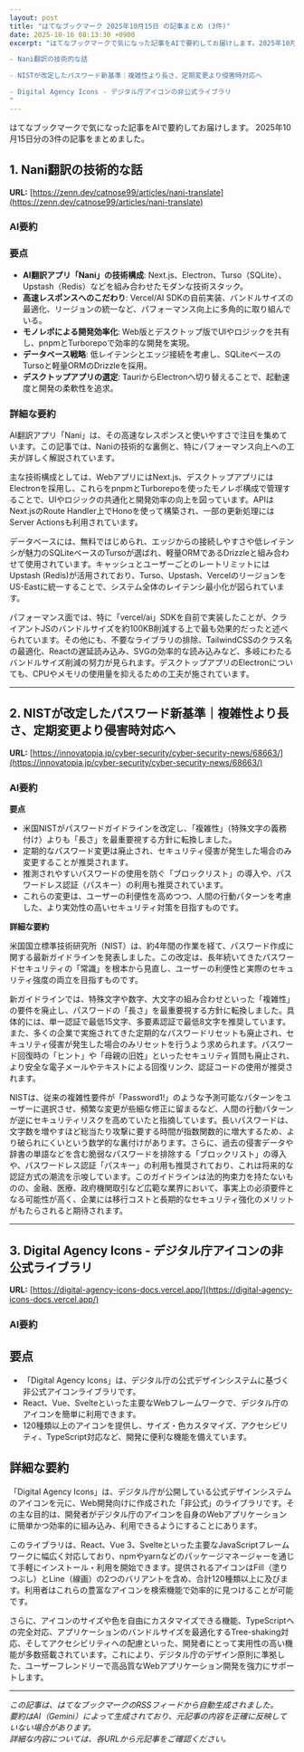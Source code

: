 ```yaml
---
layout: post
title: "はてなブックマーク 2025年10月15日 の記事まとめ (3件)"
date: 2025-10-16 08:13:30 +0900
excerpt: "はてなブックマークで気になった記事をAIで要約してお届けします。2025年10月15日分の3件の記事をまとめました。

- Nani翻訳の技術的な話

- NISTが改定したパスワード新基準｜複雑性より長さ、定期変更より侵害時対応へ

- Digital Agency Icons - デジタル庁アイコンの非公式ライブラリ
"
---
```


はてなブックマークで気になった記事をAIで要約してお届けします。
2025年10月15日分の3件の記事をまとめました。

## 1. Nani翻訳の技術的な話

**URL:** [https://zenn.dev/catnose99/articles/nani-translate](https://zenn.dev/catnose99/articles/nani-translate)

### AI要約

### 要点

*   **AI翻訳アプリ「Nani」の技術構成**: Next.js、Electron、Turso（SQLite）、Upstash（Redis）などを組み合わせたモダンな技術スタック。
*   **高速レスポンスへのこだわり**: Vercel/AI SDKの自前実装、バンドルサイズの最適化、リージョンの統一など、パフォーマンス向上に多角的に取り組んでいる。
*   **モノレポによる開発効率化**: Web版とデスクトップ版でUIやロジックを共有し、pnpmとTurborepoで効率的な開発を実現。
*   **データベース戦略**: 低レイテンシとエッジ接続を考慮し、SQLiteベースのTursoと軽量ORMのDrizzleを採用。
*   **デスクトップアプリの選定**: TauriからElectronへ切り替えることで、起動速度と開発の柔軟性を追求。

### 詳細な要約

AI翻訳アプリ「Nani」は、その高速なレスポンスと使いやすさで注目を集めています。この記事では、Naniの技術的な裏側と、特にパフォーマンス向上への工夫が詳しく解説されています。

主な技術構成としては、WebアプリにはNext.js、デスクトップアプリにはElectronを採用し、これらをpnpmとTurborepoを使ったモノレポ構成で管理することで、UIやロジックの共通化と開発効率の向上を図っています。APIはNext.jsのRoute Handler上でHonoを使って構築され、一部の更新処理にはServer Actionsも利用されています。

データベースには、無料ではじめられ、エッジからの接続しやすさや低レイテンシが魅力のSQLiteベースのTursoが選ばれ、軽量ORMであるDrizzleと組み合わせて使用されています。キャッシュとユーザーごとのレートリミットにはUpstash (Redis)が活用されており、Turso、Upstash、VercelのリージョンをUS-Eastに統一することで、システム全体のレイテンシ最小化が図られています。

パフォーマンス面では、特に「vercel/ai」SDKを自前で実装したことが、クライアントJSのバンドルサイズを約100KB削減する上で最も効果的だったと述べられています。その他にも、不要なライブラリの排除、TailwindCSSのクラス名の最適化、Reactの遅延読み込み、SVGの効率的な読み込みなど、多岐にわたるバンドルサイズ削減の努力が見られます。デスクトップアプリのElectronについても、CPUやメモリの使用量を抑えるための工夫が施されています。

---

## 2. NISTが改定したパスワード新基準｜複雑性より長さ、定期変更より侵害時対応へ

**URL:** [https://innovatopia.jp/cyber-security/cyber-security-news/68663/](https://innovatopia.jp/cyber-security/cyber-security-news/68663/)

### AI要約

**要点**

*   米国NISTがパスワードガイドラインを改定し、「複雑性」（特殊文字の義務付け）よりも「長さ」を最重要視する方針に転換しました。
*   定期的なパスワード変更は廃止され、セキュリティ侵害が発生した場合のみ変更することが推奨されます。
*   推測されやすいパスワードの使用を防ぐ「ブロックリスト」の導入や、パスワードレス認証（パスキー）の利用も推奨されています。
*   これらの変更は、ユーザーの利便性を高めつつ、人間の行動パターンを考慮した、より実効性の高いセキュリティ対策を目指すものです。

**詳細な要約**

米国国立標準技術研究所（NIST）は、約4年間の作業を経て、パスワード作成に関する最新ガイドラインを発表しました。この改定は、長年続いてきたパスワードセキュリティの「常識」を根本から見直し、ユーザーの利便性と実際のセキュリティ強度の両立を目指すものです。

新ガイドラインでは、特殊文字や数字、大文字の組み合わせといった「複雑性」の要件を廃止し、パスワードの「長さ」を最重要視する方針に転換しました。具体的には、単一認証で最低15文字、多要素認証で最低8文字を推奨しています。また、多くの企業で実施されてきた定期的なパスワードリセットも廃止され、セキュリティ侵害が発生した場合のみリセットを行うよう求められます。パスワード回復時の「ヒント」や「母親の旧姓」といったセキュリティ質問も廃止され、より安全な電子メールやテキストによる回復リンク、認証コードの使用が推奨されます。

NISTは、従来の複雑性要件が「Password1!」のような予測可能なパターンをユーザーに選択させ、頻繁な変更が些細な修正に留まるなど、人間の行動パターンが逆にセキュリティリスクを高めていたと指摘しています。長いパスワードは、文字数を増やすほど総当たり攻撃に要する時間が指数関数的に増大するため、より破られにくいという数学的な裏付けがあります。さらに、過去の侵害データや辞書の単語などを含む脆弱なパスワードを排除する「ブロックリスト」の導入や、パスワードレス認証「パスキー」の利用も推奨されており、これは将来的な認証方式の潮流を示唆しています。このガイドラインは法的拘束力を持たないものの、金融、医療、政府機関取引など広範な業界において、事実上の必須要件となる可能性が高く、企業には移行コストと長期的なセキュリティ強化のメリットがもたらされると期待されます。

---

## 3. Digital Agency Icons - デジタル庁アイコンの非公式ライブラリ

**URL:** [https://digital-agency-icons-docs.vercel.app/](https://digital-agency-icons-docs.vercel.app/)

### AI要約

## 要点
*   「Digital Agency Icons」は、デジタル庁の公式デザインシステムに基づく非公式アイコンライブラリです。
*   React、Vue、Svelteといった主要なWebフレームワークで、デジタル庁のアイコンを簡単に利用できます。
*   120種類以上のアイコンを提供し、サイズ・色カスタマイズ、アクセシビリティ、TypeScript対応など、開発に便利な機能を備えています。

## 詳細な要約
「Digital Agency Icons」は、デジタル庁が公開している公式デザインシステムのアイコンを元に、Web開発向けに作成された「非公式」のライブラリです。その主な目的は、開発者がデジタル庁のアイコンを自身のWebアプリケーションに簡単かつ効率的に組み込み、利用できるようにすることにあります。

このライブラリは、React、Vue 3、Svelteといった主要なJavaScriptフレームワークに幅広く対応しており、npmやyarnなどのパッケージマネージャーを通じて手軽にインストール・利用を開始できます。提供されるアイコンはFill（塗りつぶし）とLine（線画）の2つのバリアントを含め、合計120種類以上に及びます。利用者はこれらの豊富なアイコンを検索機能で効率的に見つけることが可能です。

さらに、アイコンのサイズや色を自由にカスタマイズできる機能、TypeScriptへの完全対応、アプリケーションのバンドルサイズを最適化するTree-shaking対応、そしてアクセシビリティへの配慮といった、開発者にとって実用性の高い機能が多数搭載されています。これにより、デジタル庁のデザイン原則に準拠した、ユーザーフレンドリーで高品質なWebアプリケーション開発を強力にサポートします。

---

*この記事は、はてなブックマークのRSSフィードから自動生成されました。*  
*要約はAI（Gemini）によって生成されており、元記事の内容を正確に反映していない場合があります。*  
*詳細な内容については、各URLから元記事をご確認ください。*
